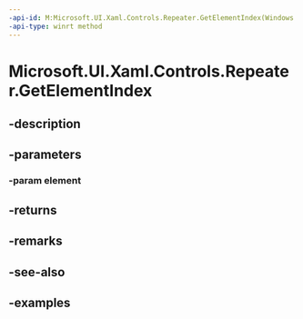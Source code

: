 ```yaml
---
-api-id: M:Microsoft.UI.Xaml.Controls.Repeater.GetElementIndex(Windows.UI.Xaml.UIElement)
-api-type: winrt method
---
```


<!-- Method syntax.
public int Repeater.GetElementIndex(UIElement element)
-->

# Microsoft.UI.Xaml.Controls.Repeater.GetElementIndex

## -description

## -parameters
### -param element

## -returns

## -remarks

## -see-also

## -examples

